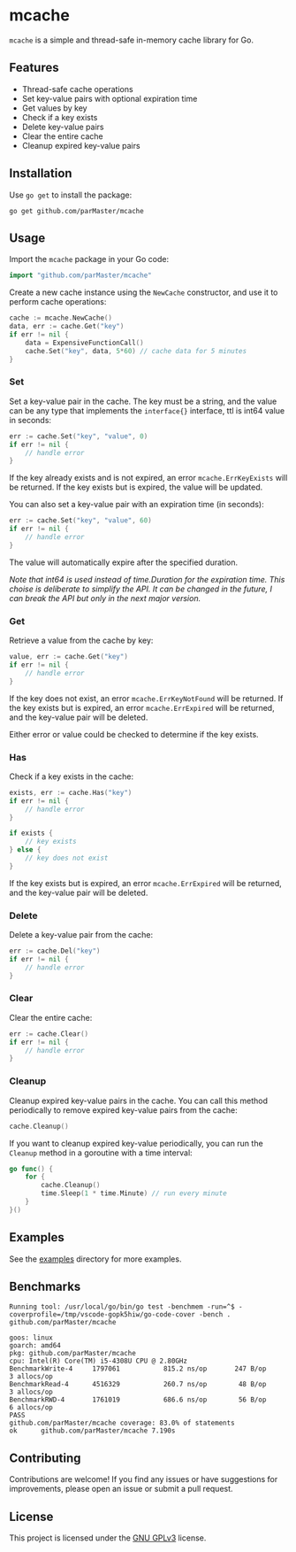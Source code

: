# mcache

`mcache` is a simple and thread-safe in-memory cache library for Go.

## Features

- Thread-safe cache operations
- Set key-value pairs with optional expiration time
- Get values by key
- Check if a key exists
- Delete key-value pairs
- Clear the entire cache
- Cleanup expired key-value pairs

## Installation

Use `go get` to install the package:

```shell
go get github.com/parMaster/mcache
```

## Usage

Import the `mcache` package in your Go code:

```go
import "github.com/parMaster/mcache"
```

Create a new cache instance using the `NewCache` constructor, and use it to perform cache operations:

```go
cache := mcache.NewCache()
data, err := cache.Get("key")
if err != nil {
	data = ExpensiveFunctionCall()
	cache.Set("key", data, 5*60) // cache data for 5 minutes
}
```

### Set

Set a key-value pair in the cache. The key must be a string, and the value can be any type that implements the `interface{}` interface, ttl is int64 value in seconds:

```go
err := cache.Set("key", "value", 0)
if err != nil {
    // handle error
}
```

If the key already exists and is not expired, an error `mcache.ErrKeyExists` will be returned. If the key exists but is expired, the value will be updated.

You can also set a key-value pair with an expiration time (in seconds):

```go
err := cache.Set("key", "value", 60)
if err != nil {
    // handle error
}
```

The value will automatically expire after the specified duration.

_Note that int64 is used instead of time.Duration for the expiration time. This choise is deliberate to simplify the API. It can be changed in the future, I can break the API but only in the next major version._

### Get

Retrieve a value from the cache by key:

```go
value, err := cache.Get("key")
if err != nil {
    // handle error
}
```

If the key does not exist, an error `mcache.ErrKeyNotFound` will be returned. If the key exists but is expired, an error `mcache.ErrExpired` will be returned, and the key-value pair will be deleted.

Either error or value could be checked to determine if the key exists.

### Has

Check if a key exists in the cache:

```go
exists, err := cache.Has("key")
if err != nil {
    // handle error
}

if exists {
    // key exists
} else {
    // key does not exist
}
```

If the key exists but is expired, an error `mcache.ErrExpired` will be returned, and the key-value pair will be deleted.

### Delete

Delete a key-value pair from the cache:

```go
err := cache.Del("key")
if err != nil {
    // handle error
}
```

### Clear

Clear the entire cache:

```go
err := cache.Clear()
if err != nil {
    // handle error
}
```

### Cleanup

Cleanup expired key-value pairs in the cache. You can call this method periodically to remove expired key-value pairs from the cache:

```go
cache.Cleanup()
```

If you want to cleanup expired key-value periodically, you can run the `Cleanup` method in a goroutine with a time interval:

```go
go func() {
	for {
		cache.Cleanup()
		time.Sleep(1 * time.Minute) // run every minute
	}
}()
```

## Examples

See the [examples](https://github.com/parMaster/mcache/tree/main/examples) directory for more examples.

## Benchmarks
```shell
Running tool: /usr/local/go/bin/go test -benchmem -run=^$ -coverprofile=/tmp/vscode-gopk5hiw/go-code-cover -bench . github.com/parMaster/mcache

goos: linux
goarch: amd64
pkg: github.com/parMaster/mcache
cpu: Intel(R) Core(TM) i5-4308U CPU @ 2.80GHz
BenchmarkWrite-4   	 1797061	       815.2 ns/op	     247 B/op	       3 allocs/op
BenchmarkRead-4    	 4516329	       260.7 ns/op	      48 B/op	       3 allocs/op
BenchmarkRWD-4     	 1761019	       686.6 ns/op	      56 B/op	       6 allocs/op
PASS
github.com/parMaster/mcache	coverage: 83.0% of statements
ok  	github.com/parMaster/mcache	7.190s
```

## Contributing

Contributions are welcome! If you find any issues or have suggestions for improvements, please open an issue or submit a pull request.

## License

This project is licensed under the [GNU GPLv3](https://choosealicense.com/licenses/gpl-3.0/) license.
